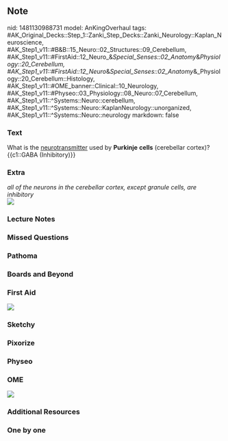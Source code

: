 ## Note
nid: 1481130988731
model: AnKingOverhaul
tags: #AK_Original_Decks::Step_1::Zanki_Step_Decks::Zanki_Neurology::Kaplan_Neuroscience, #AK_Step1_v11::#B&B::15_Neuro::02_Structures::09_Cerebellum, #AK_Step1_v11::#FirstAid::12_Neuro_&_Special_Senses::02_Anatomy_&_Physiology::20_Cerebellum, #AK_Step1_v11::#FirstAid::12_Neuro_&_Special_Senses::02_Anatomy_&_Physiology::20_Cerebellum::Histology, #AK_Step1_v11::#OME_banner::Clinical::10_Neurology, #AK_Step1_v11::#Physeo::03_Physiology::08_Neuro::07_Cerebellum, #AK_Step1_v11::^Systems::Neuro::cerebellum, #AK_Step1_v11::^Systems::Neuro::KaplanNeurology::unorganized, #AK_Step1_v11::^Systems::Neuro::neurology
markdown: false

### Text
<div>
  <div>
    <div>
      What is the <u>neurotransmitter</u> used by <b>Purkinje</b>
      <b>cells</b> (cerebellar cortex)?
    </div>
    <div>
      {{c1::GABA (Inhibitory)}}
    </div>
  </div>
</div>

### Extra
<div>
  <i>all of the neurons in the cerebellar cortex, except granule
  cells, are inhibitory</i>
</div>
<div><img src="paste-152527173583015.jpg"></div>

### Lecture Notes


### Missed Questions


### Pathoma


### Boards and Beyond


### First Aid
<img src="tmpES3I_l.png">

### Sketchy


### Pixorize


### Physeo


### OME
<div class="ome-widget">
  <a href=
  "https://onlinemeded.org/spa/neurology?ref=anki"><img src="_OME_AnkiFlashcards_Topic_4.png"></a>
</div>

### Additional Resources


### One by one

